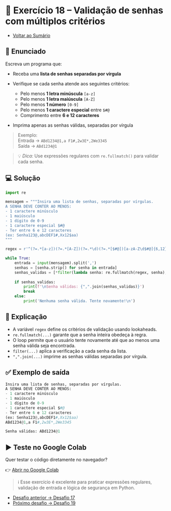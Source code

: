 # 🐍 Exercício 18 – Validação de senhas com múltiplos critérios

- [Voltar ao Sumário](../SUMARIO.md)  

## 🧩 Enunciado

Escreva um programa que:

- Receba uma **lista de senhas separadas por vírgula**  
- Verifique se cada senha atende aos seguintes critérios:
  - Pelo menos **1 letra minúscula** `[a-z]`
  - Pelo menos **1 letra maiúscula** `[A-Z]`
  - Pelo menos **1 número** `[0-9]`
  - Pelo menos **1 caractere especial** entre `$#@`
  - Comprimento entre **6 e 12 caracteres**

- Imprima apenas as senhas válidas, separadas por vírgula

> Exemplo:  
Entrada → `ABd1234@1,a F1#,2w3E*,2We3345`  
Saída → `ABd1234@1`

> 💡 *Dica:* Use expressões regulares com `re.fullmatch()` para validar cada senha.

## 💻 Solução

```python
import re

mensagem = """Insira uma lista de senhas, separadas por vírgulas.
A SENHA DEVE CONTER AO MENOS:
- 1 caractere minúsculo
- 1 maiúsculo
- 1 dígito de 0-9
- 1 caractere especial $#@
- Ter entre 6 e 12 caracteres
(ex: Senha123@,abcDEF1#,Xx12$aa)
"""

regex = r'^(?=.*[a-z])(?=.*[A-Z])(?=.*\d)(?=.*[$#@])[a-zA-Z\d$#@]{6,12}$'

while True:
    entrada = input(mensagem).split(',')
    senhas = [senha.strip() for senha in entrada]
    senhas_validas = [*filter(lambda senha: re.fullmatch(regex, senha), senhas)]
    
    if senhas_validas:
        print(f'\nSenha válidas: {",".join(senhas_validas)}')
        break
    else:
        print('Nenhuma senha válida. Tente novamente!\n')
```

## 🧠 Explicação

- A variável `regex` define os critérios de validação usando lookaheads.
- `re.fullmatch(...)` garante que a senha inteira obedeça à regra.
- O loop permite que o usuário tente novamente até que ao menos uma senha válida seja encontrada.
- `filter(...)` aplica a verificação a cada senha da lista.
- `",".join(...)` imprime as senhas válidas separadas por vírgula.

## ✅ Exemplo de saída

```python
Insira uma lista de senhas, separadas por vírgulas.
A SENHA DEVE CONTER AO MENOS:
- 1 caractere minúsculo
- 1 maiúsculo
- 1 dígito de 0-9
- 1 caractere especial $#@
- Ter entre 6 e 12 caracteres
(ex: Senha123@,abcDEF1#,Xx12$aa)
ABd1234@1,a F1#,2w3E*,2We3345

Senha válidas: ABd1234@1
```

## ▶️ Teste no Google Colab

Quer testar o código diretamente no navegador?

👉 [Abrir no Google Colab](https://colab.research.google.com/drive/1r7iSdjO4OPO8BtV0D2usE65zxa-DLP8r?usp=sharing)

> ℹ️ Esse exercício é excelente para praticar expressões regulares, validação de entrada e lógica de segurança em Python.

- [Desafio anterior → Desafio 17](./desafio_17.md)  
- [Próximo desafio → Desafio 19](./desafio_19.md)